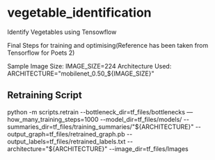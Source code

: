 # vegetable_identification
Identify Vegetables using Tensowflow

Final Steps for training and optimising(Reference has been taken from Tensorflow for Poets 2)

Sample Image Size: 
IMAGE_SIZE=224
Architecture Used:
ARCHITECTURE="mobilenet_0.50_${IMAGE_SIZE}"

## Retraining Script ##
python -m scripts.retrain   --bottleneck_dir=tf_files/bottlenecks   —how_many_training_steps=1000   --model_dir=tf_files/models/   --summaries_dir=tf_files/training_summaries/"${ARCHITECTURE}"   --output_graph=tf_files/retrained_graph.pb   --output_labels=tf_files/retrained_labels.txt   --architecture="${ARCHITECTURE}"   --image_dir=tf_files/Images
